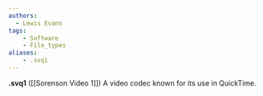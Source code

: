 ```yaml
---
authors:
  - Lewis Evans
tags:
    - Software
    - File_types
aliases:
    - .svq1
---
```

**.svq1** ([[Sorenson Video 1]]) A video codec known for its use in QuickTime.
